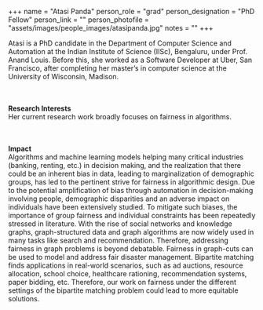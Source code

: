 +++
name = "Atasi Panda"
person_role = "grad"
person_designation = "PhD Fellow"
person_link = ""
person_photofile = "assets/images/people_images/atasipanda.jpg"
notes = ""
+++

Atasi is a PhD candidate in the Department of Computer Science and Automation at the Indian Institute of Science (IISc), Bengaluru, under Prof. Anand Louis. Before this, she worked as a Software Developer at Uber, San Francisco, after completing her master’s in computer science at the University of Wisconsin, Madison.

<br><br><b>Research Interests</b>
<br>
Her current research work broadly focuses on fairness in algorithms.

<br><br>
<b>Impact</b> 
<br>
Algorithms and machine learning models helping many critical industries (banking, renting, etc.) in decision making, and the realization that there could be an inherent bias in data, leading to marginalization of demographic groups, has led to the pertinent strive for fairness in algorithmic design. Due to the potential amplification of bias through automation in decision-making involving people, demographic disparities and an adverse impact on individuals have been extensively studied. To mitigate such biases, the importance of group fairness and individual constraints has been repeatedly stressed in literature. With the rise of social networks and knowledge graphs, graph-structured data and graph algorithms are now widely used in many tasks like search and recommendation. Therefore, addressing fairness in graph problems is beyond debatable. Fairness in graph-cuts can be used to model and address fair disaster management. Bipartite matching finds applications in real-world scenarios, such as ad auctions, resource allocation, school choice, healthcare rationing, recommendation systems, paper bidding, etc. Therefore, our work on fairness under the different settings of the bipartite matching problem could lead to more equitable solutions.

